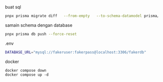 buat sql
```bash
pnpx prisma migrate diff   --from-empty   --to-schema-datamodel prisma/schema.prisma   --script > schema_output.sql
```
samain schema dengan database
```bash
pnpx prisma db push --force-reset
```
.env
```bash
DATABASE_URL="mysql://fakeruser:fakerpass@localhost:3306/fakerdb"
```
docker
```
docker compose down
docker compose up -d
```

